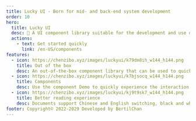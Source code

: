 ```yaml
---
title: Lucky UI - Born for mid- and back-end system development
order: 10
hero:
  title: Lucky UI
  desc: 📖 A UI component library suitable for the development and use of middle and background systems - easy to use, simple in style, and complete in component types
  actions:
    - text: Get started quickly
      link: /en-US/components
features:
  - icon: https://chenzibo.xyz/images/luckyui/k79dm8ih_w144_h144.png
    title: Out of the box
    desc: An out-of-the-box component library that can be used to quickly build page prototypes or high-fidelity visuals to improve product design efficiency.
  - icon: https://chenzibo.xyz/images/luckyui/k7bjsocq_w144_h144.png
    title: Components
    desc: Use the component Demo to quickly experience the interaction details; use the code packaged by the front-end framework to help engineers develop quickly.
  - icon: https://chenzibo.xyz/images/luckyui/kj9t9sk7_w144_h144.png
    title: Better reading experience
    desc: Documents support Chinese and English switching, black and white theme switching, full of experience.
footer: Copyright© 2022-2029 Developed by BertilChan
---
```

